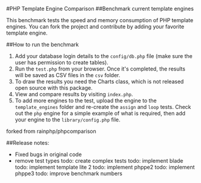 #PHP Template Engine Comparison
##Benchmark current template engines

This benchmark tests the speed and memory consumption of PHP template engines. You can fork the project and contribute by adding your favorite template engine.

##How to run the benchmark

1. Add your database login details to the `config/db.php` file (make sure the user has permission to create tables).
2. Run the `test.php` from your browser. Once it's completed, the results will be saved as CSV files in the `csv` folder.
3. To draw the results you need the Charts class, which is not released open source with this package.
4. View and compare results by visiting `index.php`.
5. To add more engines to the test, upload the engine to the `template_engines` folder and re-create the `assign` and `loop` tests.
    Check out the `php` engine for a simple example of what is required, then add your engine to the `library/config.php` file.


forked from rainphp/phpcomparison

##Release notes:
- Fixed bugs in original code
- remove test types
todo: create complex tests
todo: implement blade
todo: implement template lite 2
todo: implement phppe2
todo: implement phppe3
todo: improve benchmark numbers


